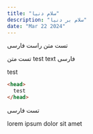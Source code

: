 ```yaml
---
title: "سلام دنیا"
description: "سلام بر دنیا"
date: "Mar 22 2024"
---
```


تست متن راست فارسی

تست متن test text فارسی

test

```html
<head>
  test
</head>
```

تست فارسی

lorem ipsum dolor sit amet
